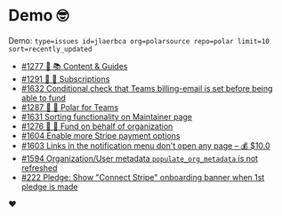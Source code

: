 # Demo 🤓

Demo: `type=issues id=jlaerbca org=polarsource repo=polar limit=10 sort=recently_updated`

<!-- POLAR type=issues id=jlaerbca org=polarsource repo=polar limit=10 sort=recently_updated -->

* [#1277 🎯 📚 Content & Guides](https://github.com/polarsource/polar/issues/1277)
* [#1291 🎯 🔁 Subscriptions](https://github.com/polarsource/polar/issues/1291)
* [#1632 Conditional check that Teams billing-email is set before being able to fund](https://github.com/polarsource/polar/issues/1632)
* [#1287 🎯 👔 Polar for Teams](https://github.com/polarsource/polar/issues/1287)
* [#1631 Sorting functionality on Maintainer page](https://github.com/polarsource/polar/issues/1631)
* [#1276 🎯 💼 Fund on behalf of organization](https://github.com/polarsource/polar/issues/1276)
* [#1604 Enable more Stripe payment options](https://github.com/polarsource/polar/issues/1604)
* [#1603 Links in the notification menu don't open any page – 💰 $10.0](https://github.com/polarsource/polar/issues/1603)
* [#1594 Organization/User metadata `populate_org_metadata` is not refreshed](https://github.com/polarsource/polar/issues/1594)
* [#222 Pledge: Show "Connect Stripe" onboarding banner when 1st pledge is made](https://github.com/polarsource/polar/issues/222)

<!-- POLAR-END id=jlaerbca -->

❤️